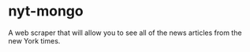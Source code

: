 # nyt-mongo
A web scraper that will allow you to see all of the news articles from the new York times. 
